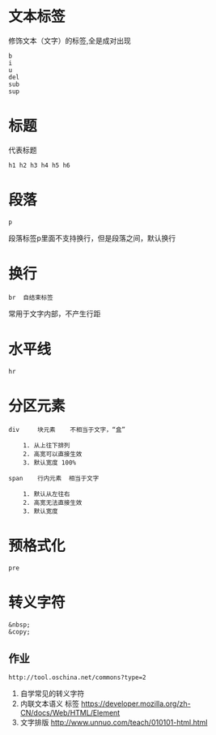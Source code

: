# 文本标签

修饰文本（文字）的标签,全是成对出现

    b
    i
    u
    del
    sub
    sup

# 标题

代表标题

    h1 h2 h3 h4 h5 h6

# 段落

    p

段落标签p里面不支持换行，但是段落之间，默认换行

# 换行

    br  自结束标签

常用于文字内部，不产生行距

# 水平线

    hr

# 分区元素

    div     块元素    不相当于文字，“盒”   

        1. 从上往下排列
        2. 高宽可以直接生效
        3. 默认宽度 100%

    span    行内元素  相当于文字

        1. 默认从左往右
        2. 高宽无法直接生效
        3. 默认宽度

# 预格式化

    pre

# 转义字符

    &nbsp;
    &copy;

## 作业

    http://tool.oschina.net/commons?type=2
    
1. 自学常见的转义字符
2. 内联文本语义 标签  https://developer.mozilla.org/zh-CN/docs/Web/HTML/Element
2. 文字排版 http://www.unnuo.com/teach/010101-html.html